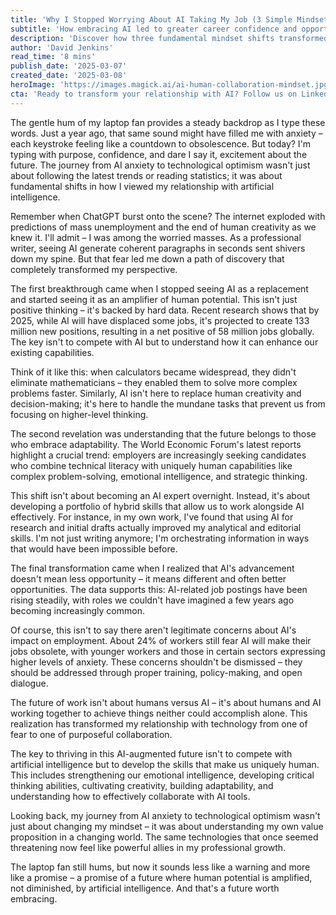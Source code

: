 ```yaml
---
title: 'Why I Stopped Worrying About AI Taking My Job (3 Simple Mindset Shifts)'
subtitle: 'How embracing AI led to greater career confidence and opportunities'
description: 'Discover how three fundamental mindset shifts transformed one professional''s relationship with AI from fear to empowerment. Learn why the future of work isn''t about competing with artificial intelligence, but about developing uniquely human capabilities that complement AI''s strengths.'
author: 'David Jenkins'
read_time: '8 mins'
publish_date: '2025-03-07'
created_date: '2025-03-08'
heroImage: 'https://images.magick.ai/ai-human-collaboration-mindset.jpg'
cta: 'Ready to transform your relationship with AI? Follow us on LinkedIn for more insights on thriving in the AI era and join a community of forward-thinking professionals embracing technological change.'
---
```


The gentle hum of my laptop fan provides a steady backdrop as I type these words. Just a year ago, that same sound might have filled me with anxiety – each keystroke feeling like a countdown to obsolescence. But today? I'm typing with purpose, confidence, and dare I say it, excitement about the future. The journey from AI anxiety to technological optimism wasn't just about following the latest trends or reading statistics; it was about fundamental shifts in how I viewed my relationship with artificial intelligence.

Remember when ChatGPT burst onto the scene? The internet exploded with predictions of mass unemployment and the end of human creativity as we knew it. I'll admit – I was among the worried masses. As a professional writer, seeing AI generate coherent paragraphs in seconds sent shivers down my spine. But that fear led me down a path of discovery that completely transformed my perspective.

The first breakthrough came when I stopped seeing AI as a replacement and started seeing it as an amplifier of human potential. This isn't just positive thinking – it's backed by hard data. Recent research shows that by 2025, while AI will have displaced some jobs, it's projected to create 133 million new positions, resulting in a net positive of 58 million jobs globally. The key isn't to compete with AI but to understand how it can enhance our existing capabilities.

Think of it like this: when calculators became widespread, they didn't eliminate mathematicians – they enabled them to solve more complex problems faster. Similarly, AI isn't here to replace human creativity and decision-making; it's here to handle the mundane tasks that prevent us from focusing on higher-level thinking.

The second revelation was understanding that the future belongs to those who embrace adaptability. The World Economic Forum's latest reports highlight a crucial trend: employers are increasingly seeking candidates who combine technical literacy with uniquely human capabilities like complex problem-solving, emotional intelligence, and strategic thinking.

This shift isn't about becoming an AI expert overnight. Instead, it's about developing a portfolio of hybrid skills that allow us to work alongside AI effectively. For instance, in my own work, I've found that using AI for research and initial drafts actually improved my analytical and editorial skills. I'm not just writing anymore; I'm orchestrating information in ways that would have been impossible before.

The final transformation came when I realized that AI's advancement doesn't mean less opportunity – it means different and often better opportunities. The data supports this: AI-related job postings have been rising steadily, with roles we couldn't have imagined a few years ago becoming increasingly common.

Of course, this isn't to say there aren't legitimate concerns about AI's impact on employment. About 24% of workers still fear AI will make their jobs obsolete, with younger workers and those in certain sectors expressing higher levels of anxiety. These concerns shouldn't be dismissed – they should be addressed through proper training, policy-making, and open dialogue.

The future of work isn't about humans versus AI – it's about humans and AI working together to achieve things neither could accomplish alone. This realization has transformed my relationship with technology from one of fear to one of purposeful collaboration.

The key to thriving in this AI-augmented future isn't to compete with artificial intelligence but to develop the skills that make us uniquely human. This includes strengthening our emotional intelligence, developing critical thinking abilities, cultivating creativity, building adaptability, and understanding how to effectively collaborate with AI tools.

Looking back, my journey from AI anxiety to technological optimism wasn't just about changing my mindset – it was about understanding my own value proposition in a changing world. The same technologies that once seemed threatening now feel like powerful allies in my professional growth.

The laptop fan still hums, but now it sounds less like a warning and more like a promise – a promise of a future where human potential is amplified, not diminished, by artificial intelligence. And that's a future worth embracing.